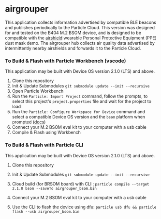 # airgrouper

This application collects information advertised by compatible BLE beacons
and publishes periodically to the Particle Cloud.
This version was designed for and tested on the B404 M.2 BSOM device,
and is designed to be compatible with the 
[airshield](https://github.com/tstellanova/airshield) 
wearable Personal Protective Equipment (PPE) dust mask demo. 
The airgrouper hub collects air quality data advertised by
intermittently nearby airshields and forwards it to the Particle Cloud. 



### To Build & Flash with Particle Workbench (vscode)

This application may be built with Device OS version 2.1.0 (LTS) and above.

1. Clone this repository 
2. Init & Update Submodules `git submodule update --init --recursive`
3. Open Particle Workbench
4. Run the `Particle: Import Project` command, follow the prompts, to select this project's `project.properties` file and wait for the project to load
5. Run the `Particle: Configure Workspace for Device` command and select a compatible Device OS version and the `bsom` platform when prompted ([docs](https://docs.particle.io/tutorials/developer-tools/workbench/#cloud-build-and-flash))
6. Connect your M.2 BSOM eval kit to your computer with a usb cable
7. Compile & Flash using Workbench


### To Build & Flash with Particle CLI

This application may be built with Device OS version 2.1.0 (LTS) and above.

1. Clone this repository 
2. Init & Update Submodules `git submodule update --init --recursive`
3. Cloud build (for BRSOM board) with CLI :
`particle compile --target 2.1.0 bsom --saveTo airgrouper_bsom.bin`

4. Connect your M.2 BSOM eval kit to your computer with a usb cable
5. Use the CLI to flash the device using dfu:
`particle usb dfu && particle flash --usb airgrouper_bsom.bin`


